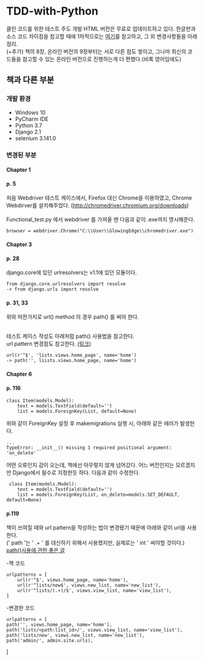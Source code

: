 # TDD-with-Python
클린 코드를 위한 테스트 주도 개발
HTML 버전은 무료로 업데이트하고 있다. 한글판과 소스 코드 차이점을 참고할 때에 1차적으로는 <a href=https://www.obeythetestinggoat.com/pages/book.html#toc>여기</a>를 참고하고, 그 외 변경사항들을 아래 정리.<br>
(+추가) 책의 8장, 온라인 버전의 9장부터는 서로 다른 점도 쌓이고, 그나마 최신의 코드들을 참고할 수 있는 온라인 버전으로 진행하는게 더 편했다.(비록 영어임에도)

## 책과 다른 부분

### 개발 환경
 - Windows 10
 - PyCharm IDE
 - Python 3.7 
 - Django 2.1
 - selenium 3.141.0

### 변경된 부분
#### Chapter 1
#### p. 5
 처음 Webdriver 테스트 케이스에서, Firefox 대신 Chrome을 이용하였고, Chrome Webdirver를 설치해주었다. (http://chromedriver.chromium.org/downloads) <br><br>
Functional_test.py 에서 webdriver 를 가져올 땐 다음과 같이 .exe까지 명시해준다.

    browser = webdriver.Chrome("C:\\User\\GlowingEdge\\chromedriver.exe")


#### Chapter 3
#### p. 28
django.core에 있던 urlresolvers는 v1.1에 있던 모듈이다.<br>

    from django.core.urlresolvers import resolve
    -> from django.urls import resolve

#### p. 31, 33
위와 마찬가지로 url() method 의 경우 path() 를 써야 한다.<br><br>

테스트 케이스 작성도 아래처럼 path() 사용법을 참고한다.<br>
url pattern 변경점도 참고한다. <a href=https://blog.illustudio.co.kr/2018/01/29/django-2-0-%EC%97%90%EC%84%9C-%EB%8B%AC%EB%9D%BC%EC%A7%84-%EC%A0%90%EB%93%A4-%ED%8C%8C%EC%9D%B4%EC%8D%AC-%EC%9B%B9%ED%94%84%EB%A1%9C%EA%B7%B8%EB%9E%98%EB%B0%8D-%ED%95%99%EC%8A%B5%EC%A4%91>(링크)</a>

    url(r'^$', 'lists.views.home_page', name='home')
    -> path('', liists.views.home_page, name='home')


#### Chapter 6
#### p. 116
    class Item(models.Model):
        text = models.TextField(default='')
        list = models.ForeignKey(List, default=None)

위와 같이 ForeignKey 설정 후 makemigrations 실행 시, 아래와 같은 에러가 발생한다.

    ...
    TypeError: __init__() missing 1 required positional argument: 'on_delete'

어떤 오류인지 감이 오는데, 책에선 아무렇지 않게 넘어갔다. 어느 버전인지는 모르겠지만 Django에서 필수로 지정한듯 하다. 다음과 같이 수정한다.

     class Item(models.Model):
        text = models.TextField(default='')
        list = models.ForeignKey(List, on_delete=models.SET_DEFAULT, default=None)

#### p.119
책이 쓰여질 때와 url pattern을 작성하는 법이 변경됐기 때문에 아래와 같이 url을 사용한다.<br>
(' path '는 ' .+ ' 를 대신하기 위해서 사용했지만, 실제로는 ' int ' 써야할 것이다.) <br>
  <a href="https://consideratecode.com/2018/05/02/django-2-0-url-to-path-cheatsheet"/>path()사용에 관한 좋은 글</a>

-책 코드

    urlpatterns = [
        url(r'^$', views.home_page, name='home'),
        url(r'^lists/new$', views.new_list, name='new_list'),
        url(r'^lists/(.+)/$', views.view_list, name='view_list'),
    ]

-변경한 코드

    urlpatterns = [
    path('', views.home_page, name='home'),
    path('lists/<path:list_id>/', views.view_list, name='view_list'),
    path('lists/new', views.new_list, name='new_list'),
    path('admin/', admin.site.urls),
]
